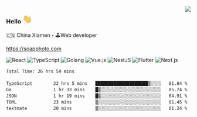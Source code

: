 <img align="right" src="https://github-readme-stats.vercel.app/api?username=yiiu&show_icons=false&bg_color=30,e96443,904e95&title_color=fff&text_color=fff" />

### Hello <img src="https://raw.githubusercontent.com/ABSphreak/ABSphreak/master/gifs/Hi.gif" width="26px" />
 
🇨🇳 China Xiamen・🕹Web developer

https://soapphoto.com

<p align="left"><img src="https://cdn.svgporn.com/logos/react.svg" alt="React" width="32" height="32"/> <img src="https://cdn.svgporn.com/logos/typescript-icon.svg" alt="TypeScript" width="32" height="32"/> <img src="https://cdn.svgporn.com/logos/gopher.svg" alt="Golang" width="32" height="32"/> <img src="https://cdn.svgporn.com/logos/vue.svg" alt="Vue.js" width="32" height="32"/> <img src="https://cdn.svgporn.com/logos/nestjs.svg" alt="NestJS" width="32" height="32"/> <img src="https://cdn.svgporn.com/logos/flutter.svg" alt="Flutter" width="32" height="32"/> <img src="https://cdn.svgporn.com/logos/nextjs-icon.svg" alt="Next.js" width="32" height="32"/></p>


<!--START_SECTION:waka-->

```txt
Total Time: 26 hrs 59 mins

TypeScript        22 hrs 5 mins   ████████████████████▒░░░░   81.84 %
Go                1 hr 33 mins    █▒░░░░░░░░░░░░░░░░░░░░░░░   05.74 %
JSON              1 hr 19 mins    █▒░░░░░░░░░░░░░░░░░░░░░░░   04.91 %
TOML              23 mins         ▒░░░░░░░░░░░░░░░░░░░░░░░░   01.45 %
textmate          20 mins         ▒░░░░░░░░░░░░░░░░░░░░░░░░   01.24 %
```

<!--END_SECTION:waka-->
